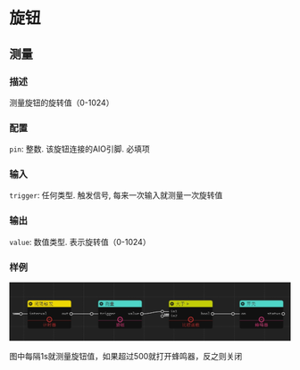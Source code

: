 旋钮
======
## 测量

### 描述

测量旋钮的旋转值（0-1024）

### 配置

`pin`: 整数. 该旋钮连接的AIO引脚. 必填项

### 输入

`trigger`: 任何类型. 触发信号, 每来一次输入就测量一次旋转值

### 输出

`value`: 数值类型. 表示旋转值（0-1024）

### 样例

![](./pic/knob_buzz.zh-CN.jpg)

图中每隔1s就测量旋钮值，如果超过500就打开蜂鸣器，反之则关闭

